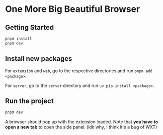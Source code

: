 # One More Big Beautiful Browser

## Getting Started

```bash
pnpm install
pnpm dev
```

## Install new packages

For `extension` and `web`, go to the respective directories and run `pnpm add <package>`.

For `server`, go to the `server` directory and run `uv pip install <package>`.

## Run the project

```bash
pnpm dev
```

A browser should pop up with the extension loaded. Note that **you have to open a new tab** to open the side panel. (idk why, I think it's a bug of WXT)
